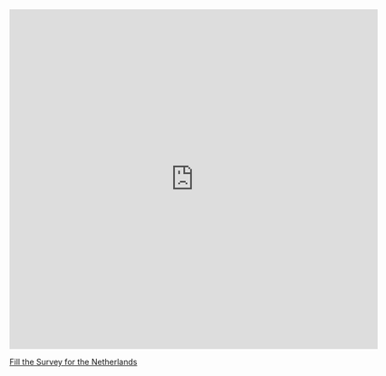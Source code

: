 


<iframe src="https://covid19.algolysis.com/grafana/d-solo/G_Aw4CrZk/coronasurveys?orgId=1&var-code=NL&var-country=Netherlands&from=1583350357211&to=1585942357211&panelId=10" width="650" height="600" frameborder="0"></iframe>

[Fill the Survey for the Netherlands](https://tinyurl.com/coronasurveysnetherlands)




